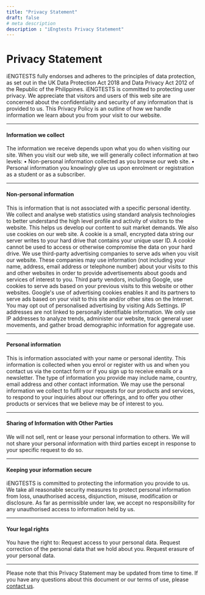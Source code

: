 ```yaml
---
title: "Privacy Statement"
draft: false
# meta description
description : "iEngtests Privacy Statement"
---
```


# Privacy Statement

iENGTESTS fully endorses and adheres to the principles of data protection, as set out in the UK Data Protection Act 2018 and Data Privacy Act 2012 of the Republic of the Philippines. iENGTESTS is committed to protecting user privacy. We appreciate that visitors and users of this web site are concerned about the confidentiality and security of any information that is provided to us. This Privacy Policy is an outline of how we handle information we learn about you from your visit to our website.

________________________________________
#### Information we collect

The information we receive depends upon what you do when visiting our site. When you visit our web site, we will generally collect information at two levels:
• Non-personal information collected as you browse our web site.
• Personal information you knowingly give us upon enrolment or registration as a student or as a subscriber.
________________________________________
#### Non-personal information

This is information that is not associated with a specific personal identity. We collect and analyse web statistics using standard analysis technologies to better understand the high level profile and activity of visitors to the website. This helps us develop our content to suit market demands. We also use cookies on our web site. A cookie is a small, encrypted data string our server writes to your hard drive that contains your unique user ID. A cookie cannot be used to access or otherwise compromise the data on your hard drive. We use third-party advertising companies to serve ads when you visit our website. These companies may use information (not including your name, address, email address or telephone number) about your visits to this and other websites in order to provide advertisements about goods and services of interest to you. Third party vendors, including Google, use cookies to serve ads based on your previous visits to this website or other websites. Google's use of advertising cookies enables it and its partners to serve ads based on your visit to this site and/or other sites on the Internet. You may opt out of personalised advertising by visiting Ads Settings. IP addresses are not linked to personally identifiable information. We only use IP addresses to analyze trends, administer our website, track general user movements, and gather broad demographic information for aggregate use.

________________________________________
#### Personal information

This is information associated with your name or personal identity. This information is collected when you enrol or register with us and when you contact us via the contact form or if you sign up to receive emails or a newsletter. The type of information you provide may include name, country, email address and other contact information. We may use the personal information we collect to fulfil your requests for our products and services, to respond to your inquiries about our offerings, and to offer you other products or services that we believe may be of interest to you.

________________________________________
#### Sharing of Information with Other Parties

We will not sell, rent or lease your personal information to others. We will not share your personal information with third parties except in response to your specific request to do so.

________________________________________
#### Keeping your information secure

iENGTESTS is committed to protecting the information you provide to us. We take all reasonable security measures to protect personal information from loss, unauthorised access, disjunction, misuse, modification or disclosure. As far as permissible under law, we accept no responsibility for any unauthorised access to information held by us.

________________________________________
#### Your legal rights

You have the right to:
Request access to your personal data.
Request correction of the personal data that we hold about you.
Request erasure of your personal data.

________________________________________
Please note that this Privacy Statement may be updated from time to time. If you have any questions about this document or our terms of use, please [contact us](contact).